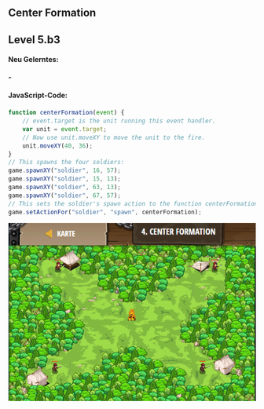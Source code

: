 ## **Center Formation**
## Level 5.b3

#### Neu Gelerntes:
<b>-</b>

[comment]: <> (Was wurde gelernt und wie funktioniert die Technik?)

#### JavaScript-Code:
```js
function centerFormation(event) {
    // event.target is the unit running this event handler.
    var unit = event.target;
    // Now use unit.moveXY to move the unit to the fire.
    unit.moveXY(40, 36);
}
// This spawns the four soldiers:
game.spawnXY("soldier", 16, 57);
game.spawnXY("soldier", 15, 13);
game.spawnXY("soldier", 63, 13);
game.spawnXY("soldier", 67, 57);
// This sets the soldier's spawn action to the function centerFormation:
game.setActionFor("soldier", "spawn", centerFormation);
```
![image](lvl5_b3.png)